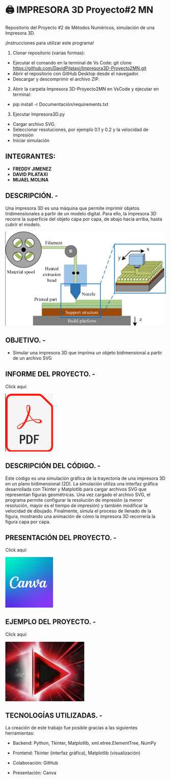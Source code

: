 # 🖨️ IMPRESORA 3D Proyecto#2 MN

 Repositorio del Proyecto #2 de Métodos Numéricos, simulación de una Impresora 3D.
 
 ¡Instrucciones para utilizar este programa!
1. Clonar repositorio (varias formas):
- Ejecutar el comando en la terminal de Vs Code: git clone https://github.com/DavidPilataxi/Impresora3D-Proyecto2MN.git
- Abrir el repositorio con GitHub Desktop desde el navegador.
- Descargar y descomprimir el archivo ZIP.
2. Abrir la carpeta Impresora 3D-Proyecto2MN en VsCode y ejecutar en terminal:  
- pip install -r Documentación/requirements.txt
3. Ejecutar Impresora3D.py
- Cargar archivo SVG.
- Seleccionar resoluciones, por ejemplo 0.1 y 0.2 y la velocidad de impresión
- Iniciar simulación



## INTEGRANTES: 

- **FREDDY JIMENEZ**
- **DAVID PILATAXI**
- **MIJAEL MOLINA**

## DESCRIPCIÓN. -

Una impresora 3D es una máquina que permite imprimir objetos tridimensionales a partir de un modelo digital. Para ello, la impresora 3D recorre la superficie del objeto capa por capa, de abajo hacia arriba, hasta cubrir el modelo.

![Grafica_De_Impresora_3D](Img/imagen1.png)

## OBJETIVO. -

- Simular una impresora 3D que imprima un objeto bidimensional a partir de un archivo SVG

## INFORME DEL PROYECTO. -

Click aquí:

<a href="https://github.com/DavidPilataxi/Impresora3D-Proyecto2MN/blob/main/Documentación/Informe.ipynb">
  <img src="Img/imagen2.png" alt="Haz clic para ver el informe" width="150">
</a>

## DESCRIPCIÓN DEL CÓDIGO. -

Este código es una simulación gráfica de la trayectoria de una impresora 3D en un plano bidimensional (2D). La simulación utiliza una interfaz gráfica desarrollada con Tkinter y Matplotlib para cargar archivos SVG que representan figuras geométricas. Una vez cargado el archivo SVG, el programa permite configurar la resolución de impresión (a menor resolución, mayor es el tiempo de impresión) y también modificar la velocidad de dibujado. Finalmente, simula el proceso de llenado de la figura, mostrando una animación de cómo la impresora 3D recorrería la figura capa por capa.

## PRESENTACIÓN DEL PROYECTO. -

Click aquí:

<a href="https://www.canva.com/design/DAGepYhLh4Y/OibZ2Oer9v-EyWLqdq-puQ/edit">
  <img src="Img/imagen4.png" alt="Haz clic para abrir Canva" width="150">
</a>

## EJEMPLO DEL PROYECTO. -

Click aquí:

[![Haz clic para ver el video](Img/imagen3.png)](Video_Ejemplo.mp4)


## TECNOLOGÍAS UTILIZADAS. -

La creación de este trabajo fue posible gracias a las siguientes herramientas:  

- Backend: Python, Tkinter, Matplotlib, xml.etree.ElementTree, NumPy

- Frontend: Tkinter (interfaz gráfica), Matplotlib (visualización)

- Colaboración: GitHub

- Presentación: Canva